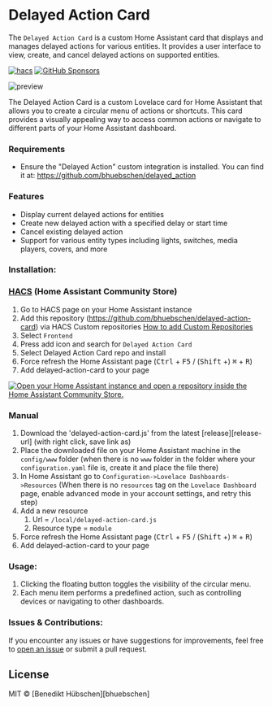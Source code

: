 # Delayed Action Card

The `Delayed Action Card` is a custom Home Assistant card that displays and manages delayed actions for various entities. It provides a user interface to view, create, and cancel delayed actions on supported entities.

[![hacs][hacs-image]][hacs-url]
[![GitHub Sponsors][gh-sponsors-image]][gh-sponsors-url]

![preview]

The Delayed Action Card is a custom Lovelace card for Home Assistant that allows you to create a circular menu of actions or shortcuts. This card provides a visually appealing way to access common actions or navigate to different parts of your Home Assistant dashboard.

### Requirements

- Ensure the "Delayed Action" custom integration is installed. You can find it at: https://github.com/bhuebschen/delayed_action

### Features

- Display current delayed actions for entities
- Create new delayed action with a specified delay or start time
- Cancel existing delayed action
- Support for various entity types including lights, switches, media players, covers, and more

### Installation:

### [HACS](hacs) (Home Assistant Community Store)

1. Go to HACS page on your Home Assistant instance
1. Add this repository (https://github.com/bhuebschen/delayed-action-card) via HACS Custom repositories [How to add Custom Repositories](https://hacs.xyz/docs/faq/custom_repositories/)
1. Select `Frontend`
1. Press add icon and search for `Delayed Action Card`
1. Select Delayed Action Card repo and install
1. Force refresh the Home Assistant page (<kbd>Ctrl</kbd> + <kbd>F5</kbd> / (<kbd>Shift</kbd> +) <kbd>⌘</kbd> + <kbd>R</kbd>)
1. Add delayed-action-card to your page

[![Open your Home Assistant instance and open a repository inside the Home Assistant Community Store.](https://my.home-assistant.io/badges/hacs_repository.svg)](https://my.home-assistant.io/redirect/hacs_repository/?owner=bhuebschen&repository=delayed-action-card&category=plugin)

### Manual

1. Download the 'delayed-action-card.js' from the latest [release][release-url] (with right click, save link as)
1. Place the downloaded file on your Home Assistant machine in the `config/www` folder (when there is no `www` folder in the folder where your `configuration.yaml` file is, create it and place the file there)
1. In Home Assistant go to `Configuration->Lovelace Dashboards->Resources` (When there is no `resources` tag on the `Lovelace Dashboard` page, enable advanced mode in your account settings, and retry this step)
1. Add a new resource
   1. Url = `/local/delayed-action-card.js`
   1. Resource type = `module`
1. Force refresh the Home Assistant page (<kbd>Ctrl</kbd> + <kbd>F5</kbd> / (<kbd>Shift</kbd> +) <kbd>⌘</kbd> + <kbd>R</kbd>)
1. Add delayed-action-card to your page

### Usage:
1. Clicking the floating button toggles the visibility of the circular menu.
2. Each menu item performs a predefined action, such as controlling devices or navigating to other dashboards.

### Issues & Contributions:
If you encounter any issues or have suggestions for improvements, feel free to [open an issue](https://github.com/bhuebschen/delayed-action-card/issues) or submit a pull request.

## License

MIT © [Benedikt Hübschen][bhuebschen]

<!-- Badges -->

[hacs-url]: https://github.com/hacs/integration
[hacs-image]: https://img.shields.io/badge/hacs-custom-orange.svg?style=flat-square
[gh-sponsors-url]: https://github.com/sponsors/bhuebschen
[gh-sponsors-image]: https://img.shields.io/github/sponsors/bhuebschen?style=flat-square

<!-- References -->

[preview]: https://github.com/bhuebschen/delayed-action-card/assets/1864448/39352877-43fa-49ce-a517-079e3783a95d
[home-assistant]: https://www.home-assistant.io/
[hacs]: https://hacs.xyz
[latest-release]: https://github.com/bhuebschen/delayed-action-card/releases/latest
[ha-scripts]: https://www.home-assistant.io/docs/scripts/
[edit-readme]: https://github.com/bhuebschen/delayed-action-card/edit/master/README.md
